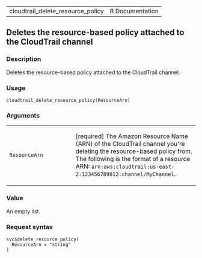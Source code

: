 <table style="width: 100%;">
<tbody>
<tr class="odd">
<td>cloudtrail_delete_resource_policy</td>
<td style="text-align: right;">R Documentation</td>
</tr>
</tbody>
</table>

## Deletes the resource-based policy attached to the CloudTrail channel

### Description

Deletes the resource-based policy attached to the CloudTrail channel.

### Usage

    cloudtrail_delete_resource_policy(ResourceArn)

### Arguments

<table>
<colgroup>
<col style="width: 35%" />
<col style="width: 65%" />
</colgroup>
<tbody>
<tr class="odd">
<td><code
id="cloudtrail_delete_resource_policy_:_ResourceArn">ResourceArn</code></td>
<td><p>[required] The Amazon Resource Name (ARN) of the CloudTrail
channel you're deleting the resource-based policy from. The following is
the format of a resource ARN:
<code>arn:aws:cloudtrail:us-east-2:123456789012:channel/MyChannel</code>.</p></td>
</tr>
</tbody>
</table>

### Value

An empty list.

### Request syntax

    svc$delete_resource_policy(
      ResourceArn = "string"
    )
